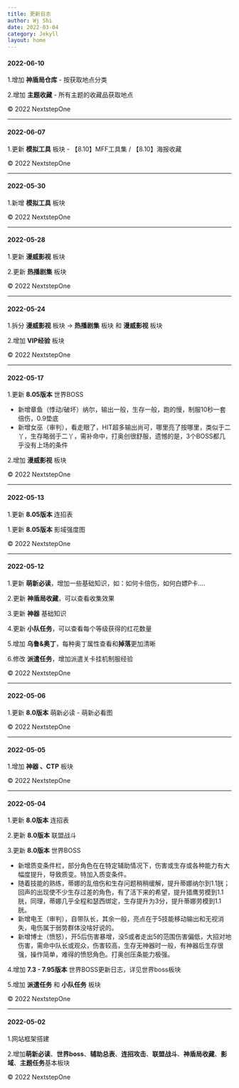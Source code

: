 ```yaml
---
title: 更新日志
author: Wj Shi
date: 2022-03-04
category: Jekyll
layout: home
---
```


#### 2022-06-10

1.增加 **神盾局仓库**  - 按获取地点分类

2.增加 **主题收藏**  - 所有主题的收藏品获取地点

© 2022 NextstepOne

------



#### 2022-06-07

1.更新 **模拟工具** 板块 - 【8.10】MFF工具集  /  【8.10】海报收藏

© 2022 NextstepOne

------



#### 2022-05-30

1.新增 **模拟工具** 板块 

© 2022 NextstepOne

------



#### 2022-05-28

1.更新 **漫威影视** 板块 

2.更新 **热播剧集** 板块 

© 2022 NextstepOne



------



#### 2022-05-24

1.拆分 **漫威影视** 板块 → **热播剧集** 板块 和 **漫威影视** 板块

2.增加 **VIP经验** 板块 

© 2022 NextstepOne



------



#### 2022-05-17

1.更新 **8.05版本** 世界BOSS

- 新增章鱼（悸动/破坏）纳尔，输出一般，生存一般，跑的慢，制服10秒一套倍伤，0.9垫底
- 新增女巫（审判），看走眼了，HIT超多输出尚可，哪里亮了按哪里，类似于二丫，生存略弱于二丫，需补命中，打奥创很舒服，遗憾的是，3个BOSS都几乎没有上场的条件

2.增加 **漫威影视** 板块 

© 2022 NextstepOne



------



#### 2022-05-13

1.更新 **8.05版本** 连招表

1.更新 **8.05版本** 影域强度图

© 2022 NextstepOne



------



#### 2022-05-12

1.更新 **萌新必读**，增加一些基础知识，如：如何卡倍伤，如何白嫖P卡....

2.更新 **神盾局收藏**，可以查看收集效果

3.更新 **神器** 基础知识

4.更新 **小队任务**，可以查看每个等级获得的红花数量

5.增加 **乌鲁&奥丁**，每种奥丁属性查看和**掉落**更加清晰

6.修改 **派遣任务**，增加派遣关卡挂机制服经验

© 2022 NextstepOne



------



#### 2022-05-06

1.更新 **8.0版本** 萌新必读 - 萌新必看图

© 2022 NextstepOne



------



#### 2022-05-05

1.增加 **神器 、CTP** 板块

© 2022 NextstepOne



------



#### 2022-05-04

1.更新 **8.0版本** 连招表

2.更新 **8.0版本** 联盟战斗

3.更新 **8.0版本** 世界BOSS

- 新增质变条件栏，部分角色在在特定辅助情况下，伤害或生存或各种能力有大幅度提升，导致质变。特加入质变条件。
- 随着技能的熟练，蒂娜的乱倍伤和生存问题稍稍缓解，提升蒂娜纳尔到1.1胱；回声的出现使不少生存过差的角色，有了活下来的希望，提升猎鹰劳模到1.1胱，同理，蒂娜几乎全程和瑟西绑定，生存提升为3分，提升蒂娜劳模到1.1胱。
- 新增电王（审判），自带队长，其余一般，亮点在于5技能移动输出和无视消失，电伤属于弱势群体没啥好说的。
- 新增博士（愤怒），开5后伤害暴增，没5或者走出5的范围伤害偏低，大招对地伤害，需命中队长或观众，伤害较高，生存无神器时一般，有神器后生存很强，操作简单，难得的愤怒角色。打奥创压条能力极强。

4.增加 **7.3 - 7.95版本** 世界BOSS更新日志，详见世界boss板块

5.增加 **派遣任务** 和 **小队任务** 板块

© 2022 NextstepOne



------



#### 2022-05-02

1.网站框架搭建

2.增加**萌新必读**、**世界boss**、**辅助总表**、**连招攻击**、**联盟战斗**、**神盾局收藏**、**影域**、**主题任务**基本板块

© 2022 NextstepOne
